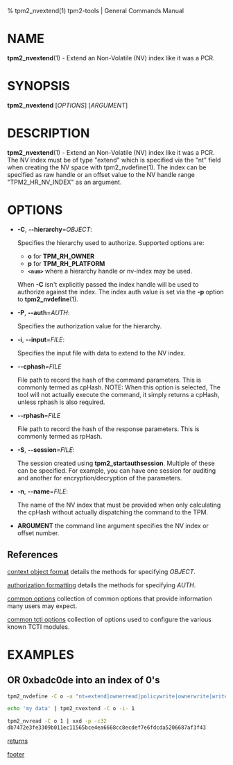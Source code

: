 % tpm2_nvextend(1) tpm2-tools | General Commands Manual

# NAME

**tpm2_nvextend**(1) - Extend an Non-Volatile (NV) index like it was a PCR.

# SYNOPSIS

**tpm2_nvextend** [*OPTIONS*] [*ARGUMENT*]

# DESCRIPTION

**tpm2_nvextend**(1) - Extend an Non-Volatile (NV) index like it was a PCR.
The NV index must be of type "extend" which is specified via the "nt" field
when creating the NV space with tpm2_nvdefine(1). The index can be
specified as raw handle or an offset value to the NV handle range
"TPM2_HR_NV_INDEX" as an argument.

# OPTIONS

  * **-C**, **\--hierarchy**=_OBJECT_:

    Specifies the hierarchy used to authorize.
    Supported options are:
      * **o** for **TPM_RH_OWNER**
      * **p** for **TPM_RH_PLATFORM**
      * **`<num>`** where a hierarchy handle or nv-index may be used.

    When **-C** isn't explicitly passed the index handle will be used to
    authorize against the index. The index auth value is set via the
    **-p** option to **tpm2_nvdefine**(1).

  * **-P**, **\--auth**=_AUTH_:

    Specifies the authorization value for the hierarchy.

  * **-i**, **\--input**=_FILE_:

    Specifies the input file with data to extend to the NV index.

  * **\--cphash**=_FILE_

    File path to record the hash of the command parameters. This is commonly
    termed as cpHash. NOTE: When this option is selected, The tool will not
    actually execute the command, it simply returns a cpHash, unless rphash is also required.

  * **\--rphash**=_FILE_

    File path to record the hash of the response parameters. This is commonly
    termed as rpHash.

  * **-S**, **\--session**=_FILE_:

    The session created using **tpm2_startauthsession**. Multiple of these can
    be specified. For example, you can have one session for auditing and another
    for encryption/decryption of the parameters.

  * **-n**, **\--name**=_FILE_:

    The name of the NV index that must be provided when only calculating the
    cpHash without actually dispatching the command to the TPM.

  * **ARGUMENT** the command line argument specifies the NV index or offset
    number.

## References

[context object format](common/ctxobj.md) details the methods for specifying
_OBJECT_.

[authorization formatting](common/authorizations.md) details the methods for
specifying _AUTH_.

[common options](common/options.md) collection of common options that provide
information many users may expect.

[common tcti options](common/tcti.md) collection of options used to configure
the various known TCTI modules.

# EXAMPLES

## OR 0xbadc0de into an index of 0's
```bash
tpm2_nvdefine -C o -a "nt=extend|ownerread|policywrite|ownerwrite|writedefine" 1

echo 'my data' | tpm2_nvextend -C o -i- 1

tpm2_nvread -C o 1 | xxd -p -c32
db7472e3fe3309b011ec11565bce4ea6668cc8ecdef7e6fdcda5206687af3f43
```

[returns](common/returns.md)

[footer](common/footer.md)
